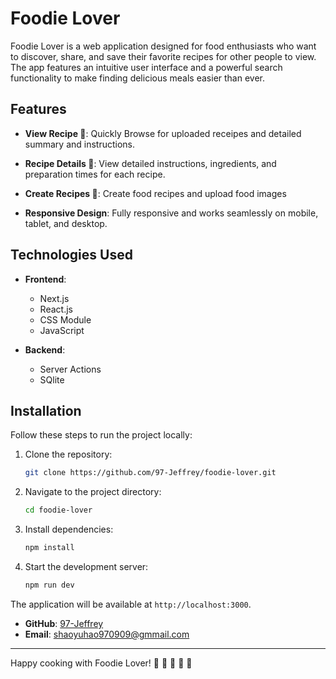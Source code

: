 # Foodie Lover

Foodie Lover is a web application designed for food enthusiasts who want to discover, share, and save their favorite recipes for other people to view. The app features an intuitive user interface and a powerful search functionality to make finding delicious meals easier than ever.

## Features

- **View Recipe 🍇**: Quickly Browse for uploaded receipes and detailed summary and instructions.
- **Recipe Details 🥦**: View detailed instructions, ingredients, and preparation times for each recipe.

- **Create Recipes 🥑**: Create food recipes and upload food images

- **Responsive Design**: Fully responsive and works seamlessly on mobile, tablet, and desktop.

## Technologies Used

- **Frontend**:
  - Next.js
  - React.js
  - CSS Module
  - JavaScript

- **Backend**:
  - Server Actions
  - SQlite


## Installation

Follow these steps to run the project locally:

1. Clone the repository:
   ```bash
   git clone https://github.com/97-Jeffrey/foodie-lover.git
   ```
2. Navigate to the project directory:
   ```bash
   cd foodie-lover
   ```
3. Install dependencies:
   ```bash
   npm install
   ```
4. Start the development server:
   ```bash
   npm run dev
   ```

The application will be available at `http://localhost:3000`.






- **GitHub**: [97-Jeffrey](https://github.com/97-Jeffrey)
- **Email**: shaoyuhao970909@gmmail.com

---

Happy cooking with Foodie Lover! 🍕 🌮 🍲 🍝 🍴
